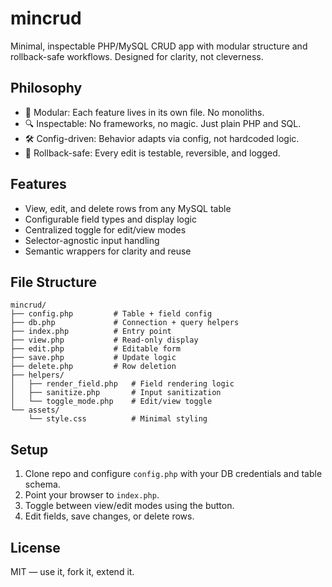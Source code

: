 # mincrud

Minimal, inspectable PHP/MySQL CRUD app with modular structure and rollback-safe workflows. Designed for clarity, not cleverness.

## Philosophy

- 🧩 Modular: Each feature lives in its own file. No monoliths.
- 🔍 Inspectable: No frameworks, no magic. Just plain PHP and SQL.
- 🛠️ Config-driven: Behavior adapts via config, not hardcoded logic.
- 🧪 Rollback-safe: Every edit is testable, reversible, and logged.

## Features

- View, edit, and delete rows from any MySQL table
- Configurable field types and display logic
- Centralized toggle for edit/view modes
- Selector-agnostic input handling
- Semantic wrappers for clarity and reuse

## File Structure

```
mincrud/
├── config.php         # Table + field config
├── db.php             # Connection + query helpers
├── index.php          # Entry point
├── view.php           # Read-only display
├── edit.php           # Editable form
├── save.php           # Update logic
├── delete.php         # Row deletion
├── helpers/
│   ├── render_field.php   # Field rendering logic
│   ├── sanitize.php       # Input sanitization
│   └── toggle_mode.php    # Edit/view toggle
└── assets/
    └── style.css          # Minimal styling
```

## Setup

1. Clone repo and configure `config.php` with your DB credentials and table schema.
2. Point your browser to `index.php`.
3. Toggle between view/edit modes using the button.
4. Edit fields, save changes, or delete rows.

## License

MIT — use it, fork it, extend it.
